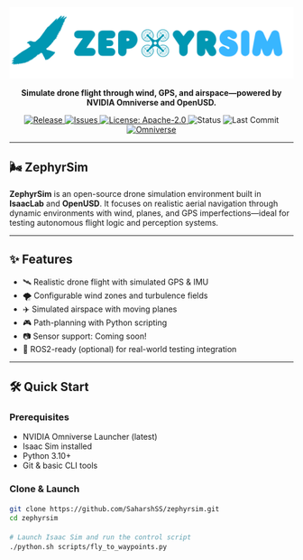 <p align="center">
  <img src="https://raw.githubusercontent.com/SaharshSS/ZephyrSim/main/media/zephyrsim-banner.png" alt="ZephyrSim Logo" />
</p>

<p align="center">
  <b>Simulate drone flight through wind, GPS, and airspace—powered by NVIDIA Omniverse and OpenUSD.</b>
</p>

<p align="center">
  <a href="https://github.com/SaharshSS/ZephyrSim/releases">
    <img alt="Release" src="https://img.shields.io/github/v/release/SaharshSS/ZephyrSim?include_prereleases&style=flat-square">
  </a>
  <a href="https://github.com/SaharshSS/ZephyrSim/issues">
    <img alt="Issues" src="https://img.shields.io/github/issues/SaharshSS/ZephyrSim?style=flat-square">
  </a>
  <a href="https://github.com/SaharshSS/ZephyrSim/blob/main/LICENSE">
    <img alt="License: Apache-2.0" src="https://img.shields.io/badge/license-Apache%202.0-blue.svg?style=flat-square">
  </a>
  <img alt="Status" src="https://img.shields.io/badge/status-WIP-yellow?style=flat-square">
  <img alt="Last Commit" src="https://img.shields.io/github/last-commit/SaharshSS/ZephyrSim?style=flat-square">
  <a href="https://developer.nvidia.com/nvidia-omniverse">
    <img alt="Omniverse" src="https://img.shields.io/badge/Omniverse-76B900?logo=nvidia&logoColor=fff&style=flat-square">
  </a>
</p>


---

## 🌬️ ZephyrSim

**ZephyrSim** is an open-source drone simulation environment built in **IsaacLab** and **OpenUSD**. It focuses on realistic aerial navigation through dynamic environments with wind, planes, and GPS imperfections—ideal for testing autonomous flight logic and perception systems.

---

## ✨ Features

- 🛰️ Realistic drone flight with simulated GPS & IMU
- 🌪️ Configurable wind zones and turbulence fields
- ✈️ Simulated airspace with moving planes
- 🎮 Path-planning with Python scripting
- 📷 Sensor support: Coming soon!
- 📡 ROS2-ready (optional) for real-world testing integration

---

## 🛠️ Quick Start

### Prerequisites

- NVIDIA Omniverse Launcher (latest)
- Isaac Sim installed
- Python 3.10+
- Git & basic CLI tools

### Clone & Launch

```bash
git clone https://github.com/SaharshSS/zephyrsim.git
cd zephyrsim

# Launch Isaac Sim and run the control script
./python.sh scripts/fly_to_waypoints.py
